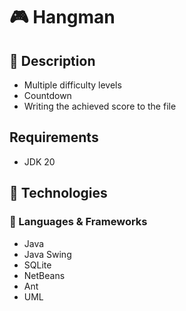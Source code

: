 # 🎮 Hangman
## 📝 Description
<p>
 <ul>
  <li>Multiple difficulty levels</li>
  <li>Countdown</li>
  <li>Writing the achieved score to the file</li>
 </ul>
</p>
<h2>Requirements</h2>
<ul>
  <li>JDK 20</li>
 </ul>
 
## 🧰 Technologies


### 🔹 Languages & Frameworks  
<ul>
  <li>Java</li>
  <li>Java Swing</li>
  <li>SQLite</li>
  <li>NetBeans</li>
  <li>Ant</li>
  <li>UML</li>
</ul>
